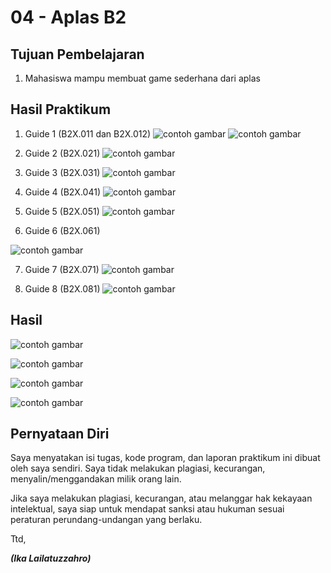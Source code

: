 # 04 - Aplas B2

## Tujuan Pembelajaran

1. Mahasiswa mampu membuat game sederhana dari aplas

## Hasil Praktikum

1. Guide 1 (B2X.011 dan B2X.012)
![contoh gambar](img/B211.PNG)
![contoh gambar](img/B212.PNG)

2. Guide  2 (B2X.021)
![contoh gambar](img/B221.PNG)

3. Guide  3 (B2X.031)
![contoh gambar](img/B231.PNG)

4. Guide  4 (B2X.041)
![contoh gambar](img/B241.PNG)

5. Guide  5 (B2X.051)
![contoh gambar](img/B251.PNG)

6. Guide  6 (B2X.061)

![contoh gambar](img/B261.PNG)

7. Guide  7 (B2X.071)
![contoh gambar](img/B271.PNG)

8. Guide  8 (B2X.081)
![contoh gambar](img/B281.PNG)


## Hasil
![contoh gambar](img/1.PNG)

![contoh gambar](img/2.PNG)

![contoh gambar](img/3.PNG)

![contoh gambar](img/4.PNG)

## Pernyataan Diri

Saya menyatakan isi tugas, kode program, dan laporan praktikum ini dibuat oleh saya sendiri. Saya tidak melakukan plagiasi, kecurangan, menyalin/menggandakan milik orang lain.

Jika saya melakukan plagiasi, kecurangan, atau melanggar hak kekayaan intelektual, saya siap untuk mendapat sanksi atau hukuman sesuai peraturan perundang-undangan yang berlaku.

Ttd,

***(Ika Lailatuzzahro)*** 